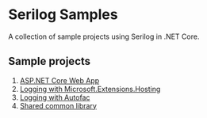 # Serilog Samples
A collection of sample projects using Serilog in .NET Core.

## Sample projects

1. [ASP.NET Core Web App](./src/Serilog.Samples.WebApp)
2. [Logging with Microsoft.Extensions.Hosting](./src/Serilog.Samples.DepInjection)
3. [Logging with Autofac](./src/Serilog.Samples.Autofac)
4. [Shared common library](./src/shared)